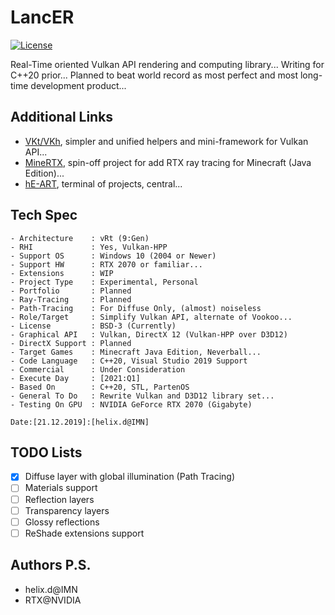 # LancER

[![License](https://img.shields.io/badge/License-BSD%203--Clause-blue.svg)](https://opensource.org/licenses/BSD-3-Clause)

Real-Time oriented Vulkan API rendering and computing library...
Writing for C++20 prior...
Planned to beat world record as most perfect and most long-time development product... 

## Additional Links

- [VKt/VKh](https://github.com/world8th/vkt), simpler and unified helpers and mini-framework for Vulkan API... 
- [MineRTX](https://github.com/hyperearth/MineRTX), spin-off project for add RTX ray tracing for Minecraft (Java Edition)... 
- [hE-ART](https://github.com/hyperearth/hE-ART), terminal of projects, central...

## Tech Spec

```MD
- Architecture    : vRt (9:Gen)
- RHI             : Yes, Vulkan-HPP
- Support OS      : Windows 10 (2004 or Newer)
- Support HW      : RTX 2070 or familiar...
- Extensions      : WIP 
- Project Type    : Experimental, Personal
- Portfolio       : Planned
- Ray-Tracing     : Planned
- Path-Tracing    : For Diffuse Only, (almost) noiseless
- Role/Target     : Simplify Vulkan API, alternate of Vookoo...
- License         : BSD-3 (Currently)
- Graphical API   : Vulkan, DirectX 12 (Vulkan-HPP over D3D12)
- DirectX Support : Planned
- Target Games    : Minecraft Java Edition, Neverball...
- Code Language   : C++20, Visual Studio 2019 Support
- Commercial      : Under Consideration
- Execute Day     : [2021:Q1]
- Based On        : C++20, STL, PartenOS
- General To Do   : Rewrite Vulkan and D3D12 library set...
- Testing On GPU  : NVIDIA GeForce RTX 2070 (Gigabyte)

Date:[21.12.2019]:[helix.d@IMN]
```

## TODO Lists

- [x] Diffuse layer with global illumination (Path Tracing)
- [ ] Materials support
- [ ] Reflection layers
- [ ] Transparency layers
- [ ] Glossy reflections
- [ ] ReShade extensions support

## Authors P.S. 

- helix.d@IMN
- RTX@NVIDIA
